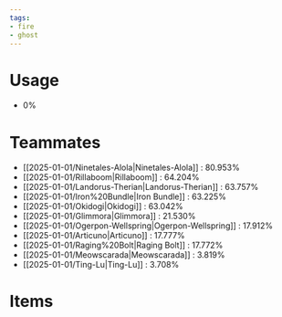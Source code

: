 ```yaml
---
tags:
- fire
- ghost
---
```

# Usage
- 0%
# Teammates
- [[2025-01-01/Ninetales-Alola|Ninetales-Alola]] : 80.953%
- [[2025-01-01/Rillaboom|Rillaboom]] : 64.204%
- [[2025-01-01/Landorus-Therian|Landorus-Therian]] : 63.757%
- [[2025-01-01/Iron%20Bundle|Iron Bundle]] : 63.225%
- [[2025-01-01/Okidogi|Okidogi]] : 63.042%
- [[2025-01-01/Glimmora|Glimmora]] : 21.530%
- [[2025-01-01/Ogerpon-Wellspring|Ogerpon-Wellspring]] : 17.912%
- [[2025-01-01/Articuno|Articuno]] : 17.777%
- [[2025-01-01/Raging%20Bolt|Raging Bolt]] : 17.772%
- [[2025-01-01/Meowscarada|Meowscarada]] : 3.819%
- [[2025-01-01/Ting-Lu|Ting-Lu]] : 3.708%
# Items